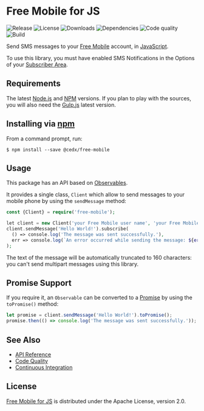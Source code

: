 # Free Mobile for JS
![Release](https://img.shields.io/npm/v/@cedx/free-mobile.svg) ![License](https://img.shields.io/npm/l/@cedx/free-mobile.svg) ![Downloads](https://img.shields.io/npm/dt/@cedx/free-mobile.svg) ![Dependencies](https://img.shields.io/david/cedx/free-mobile.svg) ![Code quality](https://img.shields.io/codacy/grade/e5a0027047554e298db354bcf3defefc.svg) ![Build](https://img.shields.io/travis/cedx/free-mobile.js.svg)

Send SMS messages to your [Free Mobile](http://mobile.free.fr) account, in [JavaScript](https://developer.mozilla.org/en-US/docs/Web/JavaScript).

To use this library, you must have enabled SMS Notifications in the Options of your [Subscriber Area](https://mobile.free.fr/moncompte).

## Requirements
The latest [Node.js](https://nodejs.org) and [NPM](https://www.npmjs.com) versions.
If you plan to play with the sources, you will also need the [Gulp.js](http://gulpjs.com/) latest version.

## Installing via [npm](https://www.npmjs.com)
From a command prompt, run:

```shell
$ npm install --save @cedx/free-mobile
```

## Usage
This package has an API based on [Observables](http://reactivex.io/intro.html).

It provides a single class, `Client` which allow to send messages to your mobile phone by using the `sendMessage` method:

```php
const {Client} = require('free-mobile');

let client = new Client('your Free Mobile user name', 'your Free Mobile identification key');
client.sendMessage('Hello World!').subscribe(
  () => console.log('The message was sent successfully.'),
  err => console.log(`An error occurred while sending the message: ${err}`)
);
```

The text of the message will be automatically truncated to 160 characters: you can't send multipart messages using this library.

## Promise Support
If you require it, an `Observable` can be converted to a [Promise](https://developer.mozilla.org/en-US/docs/Web/JavaScript/Reference/Global_Objects/Promise) by using the `toPromise()` method:

```javascript
let promise = client.sendMessage('Hello World!').toPromise();
promise.then(() => console.log('The message was sent successfully.'));
```

## See Also
- [API Reference](http://dev.belin.io/free-mobile.js)
- [Code Quality](https://www.codacy.com/app/cedx/free-mobile-js)
- [Continuous Integration](https://travis-ci.org/cedx/free-mobile.js)

## License
[Free Mobile for JS](https://github.com/cedx/free-mobile.js) is distributed under the Apache License, version 2.0.
